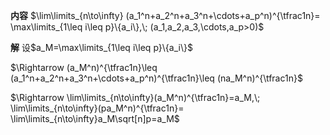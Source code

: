 **内容**
$\lim\limits_{n\to\infty}
(a_1^n+a_2^n+a_3^n+\cdots+a_p^n)^{\tfrac1n}=
\max\limits_{1\leq i\leq p}\{a_i\},\;
(a_1,a_2,a_3,\cdots,a_p>0)$

**解**
设$a_M=\max\limits_{1\leq i\leq p}\{a_i\}$

$\Rightarrow (a_M^n)^{\tfrac1n}\leq
(a_1^n+a_2^n+a_3^n+\cdots+a_p^n)^{\tfrac1n}\leq
(na_M^n)^{\tfrac1n}$

$\Rightarrow
\lim\limits_{n\to\infty}(a_M^n)^{\tfrac1n}=a_M,\;
\lim\limits_{n\to\infty}(pa_M^n)^{\tfrac1n}=
\lim\limits_{n\to\infty}a_M\sqrt[n]p=a_M$
